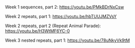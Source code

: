Week 1 sequences, part 2: https://youtu.be/PMkBDrNxCsw

Week 2 repeats, part 1: https://youtu.be/hbTUUJMZVsY

Week 2 repeats, part 2 (Repeat Animal Parade): https://youtu.be/H3WtMF6YC-0

Week 3 nested repeats, part 1: https://youtu.be/78uNkyVk9tM





